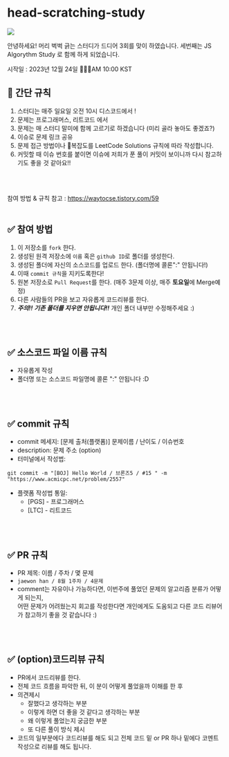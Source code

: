 # head-scratching-study
<img src="https://capsule-render.vercel.app/api?type=Venom&color=gradient&height=400&section=header&text=HSS-3rd-Algorythm-Study&animation=twinkling&fontColor=ffffff&fontSize=45" />

안녕하세요! 머리 벅벅 긁는 스터디가 드디어 3회를 맞이 하였습니다. 
세번째는 JS Algorythm Study 로 함께 하게 되었습니다. 

시작일 : 2023년 12월 24일 🎅🫎🎄AM 10:00 KST 

## 💜 간단 규칙 

1. 스터디는 매주 일요일 오전 10시 디스코드에서 !
2. 문제는 프로그래머스, 리트코드 에서
3. 문제는 매 스터디 말미에 함께 고르기로 하겠습니다 (미리 골라 놓아도 좋겠죠?)
4. 이슈로 문제 링크 공유
5. 문제 접근 방법이나 복잡도를 LeetCode Solutions 규칙에 따라 작성합니다.
6. 커밋할 때 이슈 번호를 붙이면 이슈에 저희가 푼 풀이 커밋이 보이니까 다시 참고하기도 좋을 것 같아요!! 

<br />
<br />

참여 방법 & 규칙 참고 : <https://waytocse.tistory.com/59>
<br />
<br />

## ✅ 참여 방법
1. 이 저장소를 `fork` 한다.
2. 생성된 원격 저장소에 `이름` 혹은 `github ID`로 폴더를 생성한다.
3. 생성된 폴더에 자신의 소스코드를 업로드 한다. (폴더명에 콜론":" 안됩니다!)
4. 이때 `commit 규칙`을 지키도록한다!
5. 원본 저장소로 `Pull Request`를 한다. (매주 3문제 이상, 매주 **토요일**에 Merge예정)
6. 다른 사람들의 PR을 보고 자유롭게 코드리뷰를 한다.
7. ***주의!! 기존 폴더를 지우면 안됩니다!!*** 개인 폴더 내부만 수정해주세요 :)

<br />
<br />

## ✅ 소스코드 파일 이름 규칙
- 자유롭게 작성 
- 폴더명 또는 소스코드 파일명에 콜론 ":" 안됩니다 :D

<br />
<br />

## ✅ commit 규칙
- commit 메세지: [문제 출처(플랫폼)] 문제이름 / 난이도 / 이슈번호 
- description: 문제 주소 (option)
- 터미널에서 작성법: 
```
git commit -m "[BOJ] Hello World / 브론즈5 / #15 " -m "https://www.acmicpc.net/problem/2557"
```
- 플랫폼 작성법 통일: 
  * [PGS] - 프로그래머스
  * [LTC] - 리트코드

<br />
<br />

## ✅ PR 규칙
- PR 제목: 이름 / 주차 / 몇 문제
-  ```jaewon han / 8월 1주차 / 4문제 ```
-  comment는 자유이나 가능하다면, 이번주에 풀었던 문제의 알고리즘 분류가 어떻게 되는지, <br> 어떤 문제가 어려웠는지 회고를 작성한다면 개인에게도 도움되고 다른 코드 리뷰어가 참고하기 좋을 것 같습니다 :)


<br />
<br />

## ✅ (option)코드리뷰 규칙
- PR에서 코드리뷰를 한다.
- 전체 코드 흐름을 파악한 뒤, 이 분이 어떻게 풀었을까 이해를 한 후 
- 의견제시
  -   잘했다고 생각하는 부분
  -   이렇게 하면 더 좋을 것 같다고 생각하는 부분
  -   왜 이렇게 풀었는지 궁금한 부분
  -   또 다른 풀이 방식 제시
- 코드의 일부분에다 코드리뷰를 해도 되고 전체 코드 밑 or PR 하나 밑에다 코멘트 작성으로 리뷰를 해도 됩니다.

<br />
<br />

